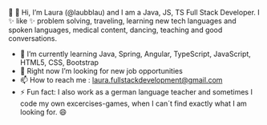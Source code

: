  👋 👀 Hi, I’m Laura (@laubblau) and I am a Java, JS, TS Full Stack Developer. I ✨ like ✨ problem solving, traveling,
  learning new tech languages and spoken languages, medical content, dancing, teaching and good conversations.
  

  - 🌱 I’m currently learning Java, Spring, Angular, TypeScript, JavaScript, HTML5, CSS, Bootstrap
  - 💞️ Right now I’m looking for new job opportunities
  - 📫 How to reach me : laura.fullstackdevelopment@gmail.com
  - ⚡ Fun fact: I also work as a german language teacher and sometimes I code my own excercises-games,
      when I can´t find exactly what I am looking for. 😄

<!---
laubblau/laubblau is a ✨ special ✨ repository because its `README.md` (this file) appears on your GitHub profile.
You can click the Preview link to take a look at your changes.
--->
